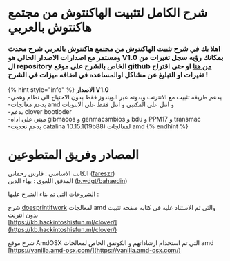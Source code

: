 # شرح الكامل لتثبيت الهاكنتوش من مجتمع هاكنتوش بالعربي

### اهلا بك في شرح تثبيت الهاكنتوش من مجتمع [هاكنتوش بالعربي](https://هاكنتوش.com) شرح محدث ومستمر مع اصدارات  **الاصدار الحالي ه**و V1.0 بمكانك رؤيه سجل تغيرات من ال repository الخاص بالشرح على موقع github [من هنا](https://github.com/ARhackintosh/ARtutorial/releases)  او حتى اقتراح تغيرات او التبليغ عن مشاكل اوالمساعده في اضافه ميزات في الشرح !

{% hint style="info" %}
**الاصدار V1.0**  
-يدعم طريقه تثبيت مع الانترنت وبدونه عبر الويندوز فقط بدون الاحتياج الى نظام وهمي  
-يدعم معالجات amd و انتل على المكتبي و انتل فقط على الابتوبات   
-يدعم clover bootloder   
-مبني على اداه gibmacos و genmacsmbios و bdu و PPM17 و transmac  
-يدعم تحديث catalina 10.15.1\(19b88\) لمعالجات amd
{% endhint %}

# المصادر وفريق المتطوعين

الكاتب الاساسي : فارس رحماني \([fareszr](https://هاكنتوش.com/members/fareszr.2/)\)  
المدقق اللغوي : بهاء الدين \([b.wdgt/bahaedin](https://هاكنتوش.com/members/bahaedin.3/)\)  


الشروحات التي تم بناء الشرح عليها :

شرح [doesprintifwork](https://github.com/doesprintfwork) لمعالجات amd والتي تم الاستناد عليه في كتابه صفحه تثبيت بدون انترنت  
[https://kb.hackintoshisfun.ml/clover/](https://kb.hackintoshisfun.ml/clover/)

شرح موقع AmdOSX التي تم استخدام ارشاداتهم و الكونفق الخاص لمعالجات amd   
[https://vanilla.amd-osx.com/](https://vanilla.amd-osx.com/)

  
  




